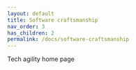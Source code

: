 ```yaml
---
layout: default
title: Software craftsmanship
nav_order: 3
has_children: 2
permalink: /docs/software-craftsmanship
---
```



Tech agility home page